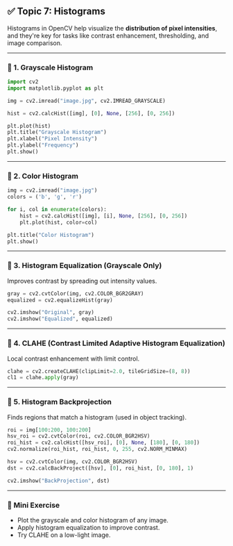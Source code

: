 ## ✅ Topic 7: Histograms

Histograms in OpenCV help visualize the **distribution of pixel intensities**, and they're key for tasks like contrast enhancement, thresholding, and image comparison.

---

### 🔹 1. Grayscale Histogram

```python
import cv2
import matplotlib.pyplot as plt

img = cv2.imread("image.jpg", cv2.IMREAD_GRAYSCALE)

hist = cv2.calcHist([img], [0], None, [256], [0, 256])

plt.plot(hist)
plt.title("Grayscale Histogram")
plt.xlabel("Pixel Intensity")
plt.ylabel("Frequency")
plt.show()
```

---

### 🔹 2. Color Histogram

```python
img = cv2.imread("image.jpg")
colors = ('b', 'g', 'r')

for i, col in enumerate(colors):
    hist = cv2.calcHist([img], [i], None, [256], [0, 256])
    plt.plot(hist, color=col)

plt.title("Color Histogram")
plt.show()
```

---

### 🔹 3. Histogram Equalization (Grayscale Only)

Improves contrast by spreading out intensity values.

```python
gray = cv2.cvtColor(img, cv2.COLOR_BGR2GRAY)
equalized = cv2.equalizeHist(gray)

cv2.imshow("Original", gray)
cv2.imshow("Equalized", equalized)
```

---

### 🔹 4. CLAHE (Contrast Limited Adaptive Histogram Equalization)

Local contrast enhancement with limit control.

```python
clahe = cv2.createCLAHE(clipLimit=2.0, tileGridSize=(8, 8))
cl1 = clahe.apply(gray)
```

---

### 🔹 5. Histogram Backprojection

Finds regions that match a histogram (used in object tracking).

```python
roi = img[100:200, 100:200]
hsv_roi = cv2.cvtColor(roi, cv2.COLOR_BGR2HSV)
roi_hist = cv2.calcHist([hsv_roi], [0], None, [180], [0, 180])
cv2.normalize(roi_hist, roi_hist, 0, 255, cv2.NORM_MINMAX)

hsv = cv2.cvtColor(img, cv2.COLOR_BGR2HSV)
dst = cv2.calcBackProject([hsv], [0], roi_hist, [0, 180], 1)

cv2.imshow("BackProjection", dst)
```

---

### 🧪 Mini Exercise

* Plot the grayscale and color histogram of any image.
* Apply histogram equalization to improve contrast.
* Try CLAHE on a low-light image.
